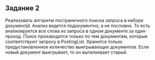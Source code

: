 ## Задание 2

Реализовать алгоритм постраничного поиска запроса в наборе документjd. Анализ ведется подокументно, а не пословно. То есть анализируется все слова из запроса в одном документе за один проход.
Поиск производится только по тем документам, которые соответствуют запросу в PostingList. Хранится только предустановленное количество выигрывающих документов. Если новый документ выигрывает, то он выталкивает старый.
